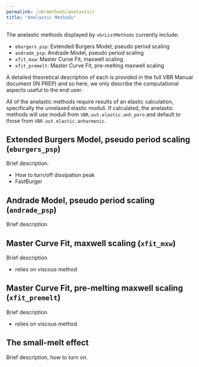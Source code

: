 ```yaml
---
permalink: /vbrmethods/anelastic/
title: "Anelastic Methods"
---
```


The anelastic methods displayed by `vbrListMethods` currently include:

* `eburgers_psp`: Extended Burgers Model, pseudo period scaling
* `andrade_psp`: Andrade Model, pseudo period scaling
* `xfit_mxw`: Master Curve Fit, maxwell scaling
* `xfit_premelt`: Master Curve Fit, pre-melting maxwell scaling

A detailed theoretical description of each is provided in the full VBR Manual document (IN PREP) and so here, we only describe the computational aspects useful to the end user.

All of the anelastic methods require results of an elastic calculation, specifically the unrelaxed elastic moduli. If calculated, the anelastic methods will use moduli from `VBR.out.elastic.anh_poro` and default to those from  `VBR.out.elastic.anharmonic`.

## Extended Burgers Model, pseudo period scaling (`eburgers_psp`)
Brief description.
* How to turn/off dissipation peak
* FastBurger

## Andrade Model, pseudo period scaling (`andrade_psp`)
Brief description

## Master Curve Fit, maxwell scaling (`xfit_mxw`)
Brief description
* relies on viscous method

## Master Curve Fit, pre-melting maxwell scaling (`xfit_premelt`)
Brief description
* relies on viscous method

## The small-melt effect
Brief description, how to turn on.
